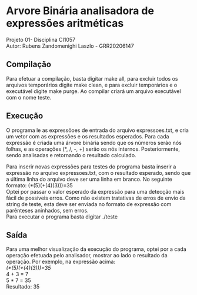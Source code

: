 # Arvore Binária analisadora de expressões aritméticas
Projeto 01- Disciplina CI1057   
Autor: Rubens Zandomenighi Laszlo - GRR20206147

## Compilação 
Para efetuar a compilação, basta digitar make all, para excluir todos os arquivos temporários digite make clean, 
e para excluir temporários e o executável digite make purge.
Ao compilar criará um arquivo executável com o nome teste.

## Execução
O programa le as expressõoes de entrada do arquivo expressoes.txt, e cria um vetor com as expressões e os resultados esperados. 
Para cada expressão é criada uma árvore binária sendo que os números serão nós folhas, e as operações (*, /, -, +) serão os nós internos.
Posteriormente, sendo analisadas e retornando o resultado calculado. 

Para inserir novas expressões para testes do programa basta inserir a expressão no arquivo expressoes.txt, com o resultado esperado, 
sendo que a última linha do arquivo deve ser uma linha em branco. No seguinte formato: 
(*(5)(+(4)(3)))=35  
Optei por passar o valor esperado da expressão para uma detecção mais fácil de possíveis erros. 
Como não existem tratativas de erros de envio da string de teste, esta deve ser enviada no formato de expressão com parênteses aninhados,
sem erros.  
Para executar o programa basta digitar ./teste

## Saída
Para uma melhor visualização da execução do programa, optei por a cada operação efetuada pelo analisador, mostrar ao lado o resultado da operação. 
Por exemplo, na expressão acima:  
_(*(5)(+(4)(3)))=35_  
4 + 3 = 7  
5 * 7 = 35  
Resultado: 35  

